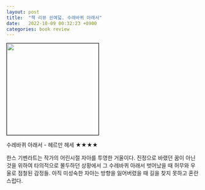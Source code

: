 ```yaml
---
layout: post
title:  "책 리뷰 쉰여덟. 수레바퀴 아래서"
date:   2022-10-09 00:32:23 +0900
categories: book review
---
```

<img width=240px style="border:1px solid black;" src="https://shopping-phinf.pstatic.net/main_3247418/32474189629.20220527091514.jpg?type=w300">
  
수레바퀴 아래서 - 헤르만 헤세 ★★★★  
  
한스 기벤라트는 작가의 어린시절 자아를 투영한 거울이다. 
진정으로 바랬던 꿈이 아닌 것을 위하여 타의적으로 몰두하던 상황에서 그 수레바퀴 아래서 벗어났을 때 허무와 우울로 점철된 감정들. 
아직 미성숙한 자아는 방향을 잃어버렸을 때 길을 찾지 못하고 혼란스럽다. 
